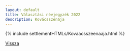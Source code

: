```yaml
---
layout: default
title: Választási névjegyzék 2022
description: Kovácsszénája
---
```


{% include settlementHTMLs/Kovaacsszeenaaja.html %}

[Vissza](./)